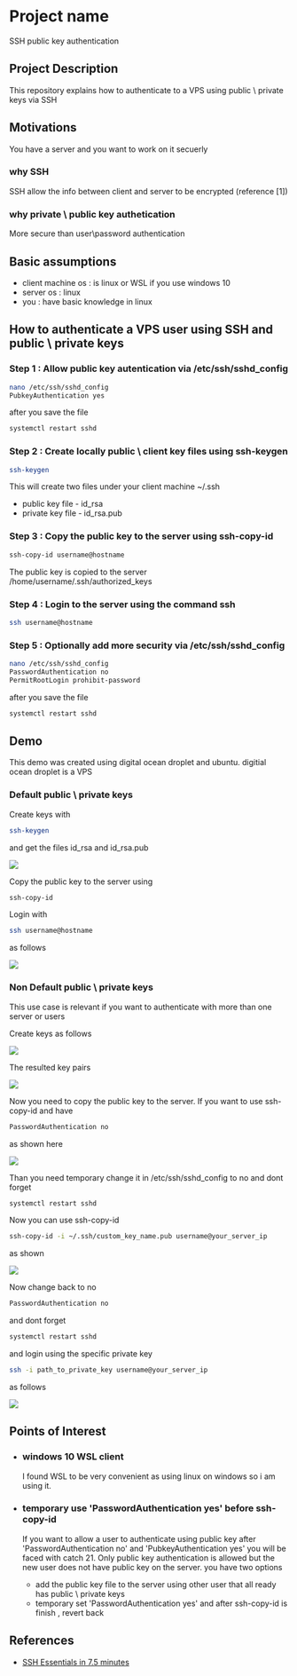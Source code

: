 <h1>Project name</h1>
SSH public key authentication

<h2>Project Description</h2>
This repository explains how to authenticate to a VPS using public \ private keys via SSH

<h2>Motivations</h2>
You have a server and you want to work on it secuerly

<h3>why SSH</h3>
SSH allow the info between client and server to be encrypted (reference [1])

<h3>why private \ public key authetication</h3>
More secure than user\password authentication

<h2>Basic assumptions</h2>
<ul>
<li>client machine os : is linux or WSL if you use windows 10</li>
<li>server os : linux</li>
<li>you : have basic knowledge in linux</li>
</ul>

<h2>How to authenticate a VPS user using SSH and public \ private keys</h2>

<h3>Step 1 : Allow public key autentication via /etc/ssh/sshd_config</h3>

```bash
nano /etc/ssh/sshd_config
PubkeyAuthentication yes 
```

after you save the file 

```bash
systemctl restart sshd
```



<h3>Step 2 : Create locally public \ client key files using ssh-keygen</h3>

```bash
ssh-keygen
```

This will create two files under your client machine  ~/.ssh 
<ul>
<li>public key file - id_rsa</li>
<li>private key file - id_rsa.pub</li>
</ul>

<h3>Step 3 : Copy the public key to the server using ssh-copy-id</h3>

```bash
ssh-copy-id username@hostname
```

The public key is copied to the server  /home/username/.ssh/authorized_keys

<h3>Step 4 : Login to the server using the command ssh</h3>

```bash
ssh username@hostname
```


<h3>Step 5 : Optionally add more security via /etc/ssh/sshd_config</h3>

```bash
nano /etc/ssh/sshd_config
PasswordAuthentication no 
PermitRootLogin prohibit-password
```

after you save the file 

```bash
systemctl restart sshd
```


<h2>Demo</h2>
This demo was created using digital ocean droplet and ubuntu. digitial ocean droplet is a VPS

<h3>Default public \ private keys</h3>

Create keys with 

```bash
ssh-keygen 
```

and get the files id_rsa and id_rsa.pub

<img src='./figs/default_keys.png'/>

Copy the public key to the server using

```bash
ssh-copy-id 
```

Login with 

```bash
ssh username@hostname
```

as follows

<img src='./figs/login-root.png'/>

<h3>Non Default public \ private keys</h3>
<p>This use case is relevant if you want to authenticate with more than one server or users</p>

Create keys as follows

<img src='./figs/ssh-keygen-non-default.png'/>

The resulted key pairs

<img src='./figs/create-non-default-keys.png'/>

Now you need to copy the public key to the server. If you want to use ssh-copy-id and have 

```bash
PasswordAuthentication no
```

as shown here

<img src='./figs/password-no.png'>

Than you need temporary change it in /etc/ssh/sshd_config to no and dont forget

```bash
systemctl restart sshd
```

Now you can use ssh-copy-id

```bash
ssh-copy-id -i ~/.ssh/custom_key_name.pub username@your_server_ip
```

as shown

<img src='./figs/copy-non-default.png'/>

Now change back to no

```bash
PasswordAuthentication no
```

and dont forget

```bash
systemctl restart sshd
```

and login using the specific private key

```bash
ssh -i path_to_private_key username@your_server_ip
```

as follows

<img src='./figs/cicd-login.png'/>




<h2>Points of Interest</h2>
<ul>
    <li><h3>windows 10 WSL client</h3></li>
    I found WSL to be very convenient as using linux on windows so i am using it.
    <li><h3>temporary use 'PasswordAuthentication yes' before ssh-copy-id</h3></li>
    If you want to allow a user to authenticate using public key after  'PasswordAuthentication no' and 'PubkeyAuthentication yes' you will be faced with catch 21. Only public key authentication is allowed but the new user does not have public key on the server. you have two options
    <ul>
    <li>add the public key file to the server using other user that all ready has public \ private keys</li>
    <li>temporary set 'PasswordAuthentication yes' and after ssh-copy-id is finish , revert back</li>
    </ul>
</ul>

<h2>References</h2>
<ul>
    <li><a href='https://www.youtube.com/watch?v=R48-UaZ4q1k'> SSH Essentials in 7.5 minutes </a></li>
</ul>

